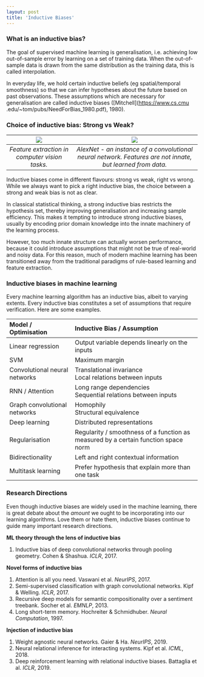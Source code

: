```yaml
---
layout: post
title: 'Inductive Biases'
---
```

### What is an inductive bias?
The goal of supervised machine learning is generalisation, i.e. achieving low out-of-sample error by learning on a set of training data. When the out-of-sample data is drawn from the same distribution as the training data, this is called interpolation. 

In everyday life, we hold certain inductive beliefs (eg spatial/temporal smoothness) so that we can infer hypotheses about the future based
 on past observations. 
These assumptions which are necessary for generalisation are called inductive biases ([Mitchell](https://www.cs.cmu
 .edu/~tom/pubs/NeedForBias_1980.pdf), 1980).

### Choice of inductive bias: Strong vs Weak?
| <center><img src="{{ site.baseurl }}/public/inductive/strong.png"></center> | <center><img src="{{ site.baseurl }}/public/inductive/weak.png"></center> |
|     :---:      |     :---:      |
| *Feature extraction in computer vision tasks.*     | *AlexNet - an instance of a convolutional neural network. Features are not innate, but learned from data.* | 

Inductive biases come in different flavours: strong vs weak, right vs wrong. While we always want to pick a right inductive bias, the choice between a strong and weak bias is not as clear. 

In classical statistical thinking, a strong inductive bias restricts the hypothesis set, thereby improving generalisation and increasing 
sample efficiency. This makes it tempting to introduce strong inductive biases, usually by encoding prior domain knowledge into the 
innate machinery of the learning process. 

However, too much innate structure can actually worsen performance, because it could introduce assumptions that might not be true of real-world and noisy data. For this reason, much of modern machine learning has been transitioned away from the traditional paradigms of rule-based learning and feature extraction.

### Inductive biases in machine learning
Every machine learning algorithm has an inductive bias, albeit to varying extents. Every inductive bias constitutes a set of assumptions that require verification. Here are some examples. 

| Model / Optimisation | Inductive Bias / Assumption |
| :--- | :--- |
| Linear regression | Output variable depends linearly on the inputs |
| SVM | Maximum margin |
| Convolutional neural networks | Translational invariance <br>Local relations between inputs |
| RNN / Attention | Long range dependencies <br>Sequential relations between inputs |
| Graph convolutional networks | Homophily <br>Structural equivalence |
| Deep learning | Distributed representations |
| Regularisation | Regularity / smoothness of a function as measured by a certain function space norm |
| Bidirectionality | Left and right contextual information |
| Multitask learning | Prefer hypothesis that explain more than one task |

### Research Directions
Even though inductive biases are widely used in the machine learning, there is great debate about the *amount* we ought to be 
incorporating into our learning algorithms. Love them or hate them, inductive biases continue to guide many important research directions. 

**ML theory through the lens of inductive bias** <br>
1. Inductive bias of deep convolutional networks through pooling geometry. Cohen & Shashua. *ICLR*, 2017.

**Novel forms of inductive bias** <br>
1. Attention is all you need. Vaswani et al. *NeurIPS*, 2017. 
2. Semi-supervised classification with graph convolutional networks. Kipf & Welling. *ICLR*, 2017. 
3. Recursive deep models for semantic compositionality over a sentiment treebank. Socher et al. *EMNLP*, 2013. 
4. Long short-term memory. Hochreiter & Schmidhuber. *Neural Computation*, 1997.  

**Injection of inductive bias** <br>
1. Weight agnostic neural networks. Gaier & Ha. *NeurIPS*, 2019.
2. Neural relational inference for interacting systems. Kipf et al. *ICML*, 2018.
3. Deep reinforcement learning with relational inductive biases. Battaglia et al. *ICLR*, 2019.
